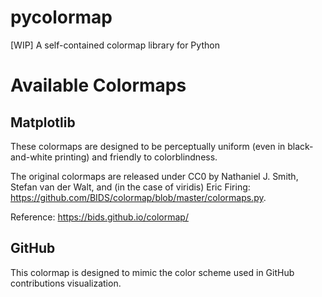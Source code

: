 # pycolormap
[WIP] A self-contained colormap library for Python

# Available Colormaps

## Matplotlib

These colormaps are designed to be perceptually uniform (even in black-and-white printing) and friendly to colorblindness.

The original colormaps are released under CC0 by Nathaniel J. Smith, Stefan van der Walt, and (in the case of viridis) Eric Firing: https://github.com/BIDS/colormap/blob/master/colormaps.py.

Reference: https://bids.github.io/colormap/

## GitHub

This colormap is designed to mimic the color scheme used in GitHub contributions visualization.
